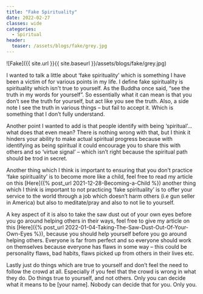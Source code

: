 ```yaml
---
title: "Fake Spirituality"
date: 2022-02-27
classes: wide
categories:
  - Spiritual 
header:
  teaser: /assets/blogs/fake/grey.jpg
---
```


![Fake]({{ site.url }}{{ site.baseurl }}/assets/blogs/fake/grey.jpg)

I wanted to talk a little about ‘fake spirituality’ which is something I have been a victim of for various points in my life. I define fake spirituality is spirituality which isn't true to yourself. As the Buddha once said, “see the truth in my words for yourself”. So essentially what it can mean is that you don’t see the truth for yourself, but act like you see the truth. Also, a side note I see the truth in various things – but fail to accept it. Which is something that I don’t fully understand. 

Another point I wanted to add is that people identify with being ‘spiritual’… what does that even mean? There is nothing wrong with that, but I think it hinders your ability to make actual spiritual progress because with identifying as being spiritual it could encourage you to share this with others and so ‘virtue signal’ – which isn’t right because the spiritual path should be trod in secret.

Another thing which I think is important to ensuring that you don’t practice ‘fake spirituality’ is to become more like a child, feel free to read my article on this [Here]({% post_url 2021-12-28-Becoming-a-Child %}) another thing which I think is important to not practicing ‘fake spirituality’ is to offer your service to the world through a job which doesn’t harm others (i.e gun seller in America) but also to meditate/pray and also to not lie to yourself.

A key aspect of it is also to take the saw dust out of your own eyes before you go around helping others in their ways, feel free to give my article on this [Here]({% post_url 2022-01-04-Taking-The-Saw-Dust-Out-Of-Your-Own-Eyes %}), because you should help yourself before you go around helping others. Everyone is far from perfect and so everyone should work on themselves because everyone has flaws in some way – this could be personality flaws, bad habits, flaws picked up from others in their lives etc. 

Lastly just do things which are true to yourself and don’t feel the need to follow the crowd at all. Especially if you feel that the crowd is wrong in what they do. Do things true to yourself, and not others. Only you can decide what it means to be [your name]. Nobody can decide that for you. Only you.

